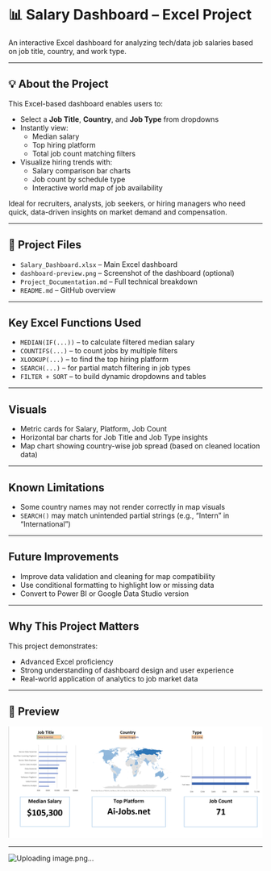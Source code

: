 # 📊 Salary Dashboard – Excel Project

An interactive Excel dashboard for analyzing tech/data job salaries based on job title, country, and work type.

---

## 💡 About the Project

This Excel-based dashboard enables users to:
- Select a **Job Title**, **Country**, and **Job Type** from dropdowns
- Instantly view:
  - Median salary
  - Top hiring platform
  - Total job count matching filters
- Visualize hiring trends with:
  - Salary comparison bar charts
  - Job count by schedule type
  - Interactive world map of job availability

Ideal for recruiters, analysts, job seekers, or hiring managers who need quick, data-driven insights on market demand and compensation.

---

## 📁 Project Files

- `Salary_Dashboard.xlsx` – Main Excel dashboard
- `dashboard-preview.png` – Screenshot of the dashboard (optional)
- `Project_Documentation.md` – Full technical breakdown
- `README.md` – GitHub overview

---

##  Key Excel Functions Used

- `MEDIAN(IF(...))` – to calculate filtered median salary
- `COUNTIFS(...)` – to count jobs by multiple filters
- `XLOOKUP(...)` – to find the top hiring platform
- `SEARCH(...)` – for partial match filtering in job types
- `FILTER + SORT` – to build dynamic dropdowns and tables

---

##  Visuals

- Metric cards for Salary, Platform, Job Count
- Horizontal bar charts for Job Title and Job Type insights
- Map chart showing country-wise job spread (based on cleaned location data)

---

##  Known Limitations

- Some country names may not render correctly in map visuals
- `SEARCH()` may match unintended partial strings (e.g., “Intern” in “International”)
  
---

##  Future Improvements

- Improve data validation and cleaning for map compatibility
- Use conditional formatting to highlight low or missing data
- Convert to Power BI or Google Data Studio version

---

## Why This Project Matters

This project demonstrates:
- Advanced Excel proficiency
- Strong understanding of dashboard design and user experience
- Real-world application of analytics to job market data

 
---

## 📸 Preview

![Dashboard Screenshot](image.png)

---
![Uploading image.png…]()

